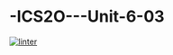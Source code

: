 # -ICS2O---Unit-6-03
 [![linter](https://github.com/Huzaifa-Khalid2/ICS2O.Unit-6-03/workflows/linter/badge.svg)](https://github.com/marketplace/actions/super-linter)   
